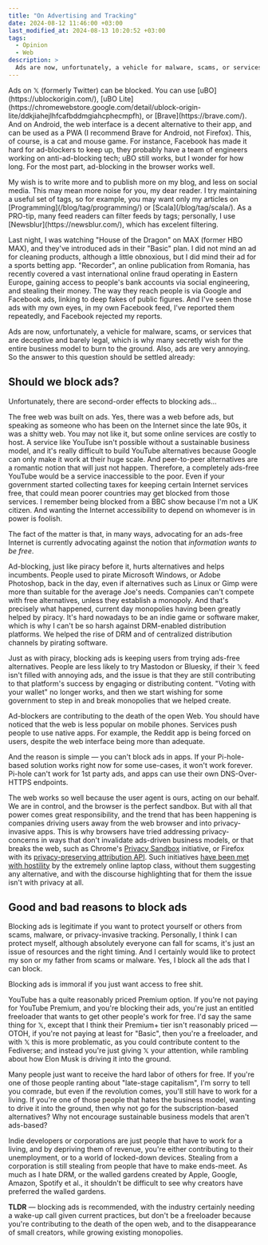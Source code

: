 ```yaml
---
title: "On Advertising and Tracking"
date: 2024-08-12 11:46:00 +03:00
last_modified_at: 2024-08-13 10:20:52 +03:00
tags:
  - Opinion
  - Web
description: >
  Ads are now, unfortunately, a vehicle for malware, scams, or services that are deceptive and barely legal. But, should we block ads?
---
```


<p class="intro" markdown=1>
Ads on 𝕏 (formerly Twitter) can be blocked. You can use [uBO](https://ublockorigin.com/), [uBO Lite](https://chromewebstore.google.com/detail/ublock-origin-lite/ddkjiahejlhfcafbddmgiahcphecmpfh), or [Brave](https://brave.com/). And on Android, the web interface is a decent alternative to their app, and can be used as a PWA (I recommend Brave for Android, not Firefox). This, of course, is a cat and mouse game. For instance, Facebook has made it hard for ad-blockers to keep up, they probably have a team of engineers working on anti-ad-blocking tech; uBO still works, but I wonder for how long. For the most part, ad-blocking in the browser works well.
</p>

<p class="info-bubble" markdown="1">
My wish is to write more and to publish more on my blog, and less on social media. This may mean more noise for you, my dear reader. I try maintaining a useful set of tags, so for example, you may want only my articles on [Programming](/blog/tag/programming/) or [Scala](/blog/tag/scala/). As a PRO-tip, many feed readers can filter feeds by tags; personally, I use [Newsblur](https://newsblur.com/), which has excelent filtering.
</p>

Last night, I was watching "House of the Dragon" on MAX (former HBO MAX), and they've introduced ads in their "Basic" plan. I did not mind an ad for cleaning products, although a little obnoxious, but I did mind their ad for a sports betting app. "Recorder", an online publication from Romania, has recently covered a vast international online fraud operating in Eastern Europe, gaining access to people's bank accounts via social engineering, and stealing their money. The way they reach people is via Google and Facebook ads, linking to deep fakes of public figures. And I've seen those ads with my own eyes, in my own Facebook feed, I've reported them repeatedly, and Facebook rejected my reports. 

Ads are now, unfortunately, a vehicle for malware, scams, or services that are deceptive and barely legal, which is why many secretly wish for the entire business model to burn to the ground. Also, ads are very annoying. So the answer to this question should be settled already:

## Should we block ads?

Unfortunately, there are second-order effects to blocking ads...

The free web was built on ads. Yes, there was a web before ads, but speaking as someone who has been on the Internet since the late 90s, it was a shitty web. You may not like it, but some online services are costly to host. A service like YouTube isn't possible without a sustainable business model, and it's really difficult to build YouTube alternatives because Google can only make it work at their huge scale. And peer-to-peer alternatives are a romantic notion that will just not happen. Therefore, a completely ads-free YouTube would be a service inaccessible to the poor. Even if your government started collecting taxes for keeping certain Internet services free, that could mean poorer countries may get blocked from those services. I remember being blocked from a BBC show because I'm not a UK citizen. And wanting the Internet accessibility to depend on whomever is in power is foolish.

The fact of the matter is that, in many ways, advocating for an ads-free Internet is currently advocating against the notion that *information wants to be free*.

Ad-blocking, just like piracy before it, hurts alternatives and helps incumbents. People used to pirate Microsoft Windows, or Adobe Photoshop, back in the day, even if alternatives such as Linux or Gimp were more than suitable for the average Joe's needs. Companies can't compete with free alternatives, unless they establish a monopoly. And that's precisely what happened, current day monopolies having been greatly helped by piracy. It's hard nowadays to be an indie game or software maker, which is why I can't be so harsh against DRM-enabled distribution platforms. We helped the rise of DRM and of centralized distribution channels by pirating software.

Just as with piracy, blocking ads is keeping users from trying ads-free alternatives. People are less likely to try Mastodon or Bluesky, if their 𝕏 feed isn't filled with annoying ads, and the issue is that they are still contributing to that platform's success by engaging or distributing content. "Voting with your wallet" no longer works, and then we start wishing for some government to step in and break monopolies that we helped create.

Ad-blockers are contributing to the death of the open Web. You should have noticed that the web is less popular on mobile phones. Services push people to use native apps. For example, the Reddit app is being forced on users, despite the web interface being more than adequate.

And the reason is simple — you can't block ads in apps. If your Pi-hole-based solution works right now for some use-cases, it won't work forever. Pi-hole can't work for 1st party ads, and apps can use their own DNS-Over-HTTPS endpoints.

The web works so well because the user agent is ours, acting on our behalf. We are in control, and the browser is the perfect sandbox. But with all that power comes great responsibility, and the trend that has been happening is companies driving users away from the web browser and into privacy-invasive apps. This is why browsers have tried addressing privacy-concerns in ways that don't invalidate ads-driven business models, or that breaks the web, such as Chrome's [Privacy Sandbox](https://privacysandbox.com/) initiative, or Firefox with its [privacy-preserving attribution API](https://github.com/mozilla/explainers/tree/main/ppa-experiment). Such initiatives [have been met with hostility](https://www.reddit.com/r/firefox/comments/1e43w7v/a_word_about_private_attribution_in_firefox/) by the extremely online laptop class, without them suggesting any alternative, and with the discourse highlighting that for them the issue isn't with privacy at all.

## Good and bad reasons to block ads

Blocking ads is legitimate if you want to protect yourself or others from scams, malware, or privacy-invasive tracking. Personally, I think I can protect myself, although absolutely everyone can fall for scams, it's just an issue of resources and the right timing. And I certainly would like to protect my son or my father from scams or malware. Yes, I block all the ads that I can block.

Blocking ads is immoral if you just want access to free shit.

YouTube has a quite reasonably priced Premium option. If you're not paying for YouTube Premium, and you're blocking their ads, you're just an entitled freeloader that wants to get other people's work for free. I'd say the same thing for 𝕏, except that I think their Premium+ tier isn't reasonably priced — OTOH, if you're not paying at least for "Basic", then you're a freeloader, and with 𝕏 this is more problematic, as you could contribute content to the Fediverse; and instead you're just giving 𝕏 your attention, while rambling about how Elon Musk is driving it into the ground.

Many people just want to receive the hard labor of others for free. If you're one of those people ranting about "late-stage capitalism", I'm sorry to tell you comrade, but even if the revolution comes, you'll still have to work for a living. If you're one of those people that hates the business model, wanting to drive it into the ground, then why not go for the subscription-based alternatives? Why not encourage sustainable business models that aren't ads-based?

Indie developers or corporations are just people that have to work for a living, and by depriving them of revenue, you're either contributing to their unemployment, or to a world of locked-down devices. Stealing from a corporation is still stealing from people that have to make ends-meet. As much as I hate DRM, or the walled gardens created by Apple, Google, Amazon, Spotify et al., it shouldn't be difficult to see why creators have preferred the walled gardens. 

**TLDR** — blocking ads is recommended, with the industry certainly needing a wake-up call given current practices, but don't be a freeloader because you're contributing to the death of the open web, and to the disappearance of small creators, while growing existing monopolies.
